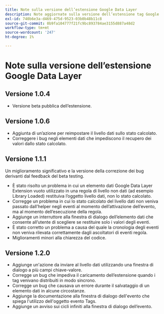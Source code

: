 ```yaml
---
title: Note sulla versione dell’estensione Google Data Layer
description: Note aggiornate sulla versione dell’estensione tag Google Data Layer in Adobe Experience Platform.
exl-id: 740b6e3a-d469-475d-9523-03b0b48b11c8
source-git-commit: 0b9fa104777f21fc9bc893784ae3155d887a48d2
workflow-type: tm+mt
source-wordcount: '247'
ht-degree: 1%

---
```


# Note sulla versione dell’estensione Google Data Layer

## Versione 1.0.4

* Versione beta pubblica dell’estensione.

## Versione 1.0.6

* Aggiunta di un’azione per reimpostare il livello dati sullo stato calcolato.
* Correggere i bug negli elementi dati che impediscono il recupero dei valori dallo stato calcolato.

## Versione 1.1.1

Un miglioramento significativo e la versione della correzione dei bug derivanti dal feedback del beta testing.

* È stato risolto un problema in cui un elemento dati Google Data Layer Extension vuoto utilizzato in una regola di livello non dati (ad esempio Library Loaded) restituiva l’oggetto livello dati, non lo stato calcolato.
* Corregge un problema in cui lo stato calcolato del livello dati non veniva passato dall’helper negli eventi al momento dell’attivazione dell’evento, ma al momento dell’esecuzione della regola.
* Aggiunge un interruttore alla finestra di dialogo dell’elemento dati che consente all’utente di scegliere se restituire solo i valori degli eventi.
* È stato corretto un problema a causa del quale la cronologia degli eventi non veniva rilevata correttamente dagli ascoltatori di eventi regola.
* Miglioramenti minori alla chiarezza del codice.

## Versione 1.2.0

* Aggiunge un&#39;azione da inviare al livello dati utilizzando una finestra di dialogo a più campi chiave-valore.
* Corregge un bug che impediva il caricamento dell’estensione quando i tag venivano distribuiti in modo sincrono.
* Corregge un bug che causava un errore durante il salvataggio di un elemento dati in alcune circostanze.
* Aggiunge la documentazione alla finestra di dialogo dell&#39;evento che spiega l&#39;utilizzo dell&#39;oggetto evento Tags.
* Aggiunge un avviso sui cicli infiniti alla finestra di dialogo dell’evento.
